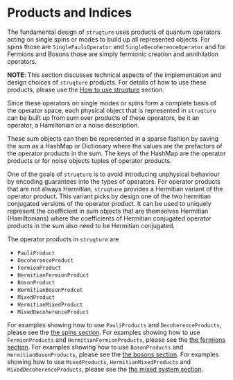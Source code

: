 # Products and Indices

The fundamental design of `struqture` uses products of quantum operators acting on single spins or modes to build up all represented objects. For spins those are `SinglePauliOperator` and `SingleDecoherenceOperator` and for Fermions and Bosons those are simply fermionic creation and annihilation operators.

**NOTE**: This section discusses technical aspects of the implementation and design choices of `struqture` products. For details of how to use these products, please use the [How to use struqture](../physical_types/intro.md) section.

Since these operators on single modes or spins form a complete basis of the operator space, each physical object that is represented in `struqture` can be built up from sum over products of these operators, be it an operator, a Hamiltonian or a noise description.

These sum objects can then be represented in a sparse fashion by saving the sum as a HashMap or Dictionary where the values are the prefactors of the operator products in the sum.
The keys of the HashMap are the operator products or for noise objects tuples of operator products.

One of the goals of `struqture` is to avoid introducing unphysical behaviour by encoding guarantees into the types of operators. For operator products that are not always Hermitian, `struqture` provides a Hermitian variant of the operator product. This variant picks by design one of the two hermitian conjugated versions of the operator product.
It can be used to uniquely represent the coefficient in sum objects that are themselves Hermitian (Hamiltonians) where the coefficients of Hermitian conjugated operator products in the sum also need to be Hermitian conjugated.


The operator products in `struqture` are

* `PauliProduct`
* `DecoherenceProduct`
* `FermionProduct`
* `HermitianFermionProduct`
* `BosonProduct`
* `HermitianBosonProdcut`
* `MixedProduct`
* `HermitianMixedProduct`
* `MixedDecoherenceProduct`

For examples showing how to use `PauliProducts` and `DecoherenceProducts`, please see the [the spins section](../physical_types/spins/products.md#examples).
For examples showing how to use `FermionProducts` and `HermitianFermionProducts`, please see the [the fermions section](../physical_types/fermions.md#examples).
For examples showing how to use `BosonProducts` and `HermitianBosonProducts`, please see the [the bosons section](../physical_types/bosons.md#examples).
For examples showing how to use `MixedProducts`, `HermitianMixedProducts` and `MixedDecoherenceProducts`, please see the [the mixed system section](../physical_types/mixed_systems.md#examples).
